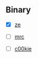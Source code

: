 ## Binary

 * [x] [ze](./ze/README.md)
 
 * [ ] [mrc](./mrc/README.md)
 
 * [ ] [c00kie](./c00kie/README.md)
